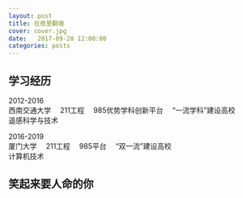 ```yaml
---
layout: post
title: 在夜里翻墙
cover: cover.jpg
date:   2017-09-20 12:00:00
categories: posts
---
```


## 学习经历

2012-2016  
西南交通大学　 211工程　 985优势学科创新平台　 “一流学科”建设高校  
遥感科学与技术

2016-2019  
厦门大学　 211工程　 985平台　 “双一流”建设高校  
计算机技术

## 笑起来要人命的你


